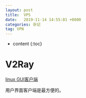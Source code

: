```yaml
---
layout: post
title:  VPS
date:   2019-11-14 14:55:01 +0800
categories: 杂记
tag: VPN
---
```

* content
{:toc}


# V2Ray

[linux GUI客户端](https://github.com/jiangxufeng/v2rayL)

用户界面客户端是最方便的。